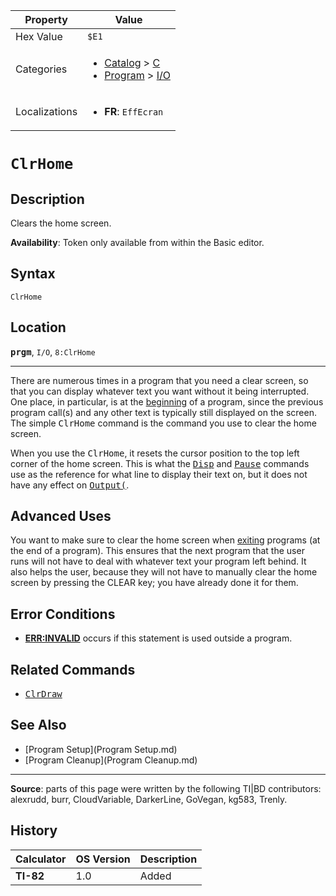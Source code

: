 | Property      | Value |
|---------------|-------|
| Hex Value     | `$E1`|
| Categories    | <ul><li>[Catalog](<../categories/Catalog.md>) > [C](<../categories/Catalog.md#C>)</li><li>[Program](<../categories/Program.md>) > [I/O](<../categories/Program.md#I/O>)</li></ul> |
| Localizations | <ul><li><b>FR</b>: `EffEcran`</li></ul> |

# `ClrHome`

## Description
Clears the home screen.


<b>Availability</b>: Token only available from within the Basic editor.

## Syntax
`ClrHome`

## Location
<tt><kbd><b>prgm</b></kbd></tt>, `I/O`, `8:ClrHome`
<hr>

There are numerous times in a program that you need a clear screen, so that you can display whatever text you want without it being interrupted. One place, in particular, is at the [beginning](setup) of a program, since the previous program call(s) and any other text is typically still displayed on the screen. The simple <tt>ClrHome</tt> command is the command you use to clear the home screen.

When you use the <tt>ClrHome</tt>, it resets the cursor position to the top left corner of the home screen. This is what the <tt><a href="Disp.md">Disp</a></tt> and <tt><a href="Pause.md">Pause</a></tt> commands use as the reference for what line to display their text on, but it does not have any effect on <tt><a href="Output(.md">Output(</a></tt>.

## Advanced Uses

You want to make sure to clear the home screen when [exiting](cleanup) programs (at the end of a program). This ensures that the next program that the user runs will not have to deal with whatever text your program left behind. It also helps the user, because they will not have to manually clear the home screen by pressing the CLEAR key; you have already done it for them.

## Error Conditions

*   **[ERR:INVALID](errors#invalid)** occurs if this statement is used outside a program.

## Related Commands

*   <tt><a href="ClrDraw.md">ClrDraw</a></tt>

## See Also

*   [Program Setup](Program Setup.md)
*   [Program Cleanup](Program Cleanup.md)

* * *

**Source**: parts of this page were written by the following TI|BD contributors: alexrudd, burr, CloudVariable, DarkerLine, GoVegan, kg583, Trenly.

## History
| Calculator | OS Version | Description |
|------------|------------|-------------|
| <b>TI-82</b> | 1.0 | Added |


